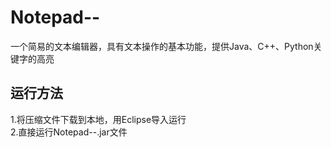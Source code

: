 # Notepad--
一个简易的文本编辑器，具有文本操作的基本功能，提供Java、C++、Python关键字的高亮
## 运行方法
1.将压缩文件下载到本地，用Eclipse导入运行<br>
2.直接运行Notepad--.jar文件
